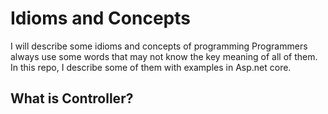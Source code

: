 # Idioms and Concepts
I will describe some idioms and concepts of programming
Programmers always use some words that may not know the key meaning of all of them. In this repo, I describe some of them with examples in Asp.net core.

## What is Controller?
